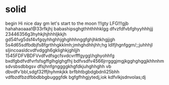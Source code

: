 # solid
begin
Hi
nice day
gm
let's start
to the moon !!!gty
LFG!!!gjb
hahahaoaaa!@33rfkjhj
babashipsghgthhthhhklgg
dfvzfdfvbfghyyhhhjjj
23446356g3hyhkjhjhhhljkkjh
gd54fvg5dsf4vfgqyhhghhjghghhhnggfghjhktkhgjjgh
5s4d65sdfbdbjfs8fgrthhgkklmh;jmhghdhhjhh;hg
ldlfjhgnfggm/;;juhhhjl
sljincoasldcvdfvdggh6gklighkjghljjh
1545FDFVBDFVvdfvdfsgcfsvdcvrfffgygg\hghyohhfg
bxdfgbdfvdfvrfsfsgffglhglghgfhj
bdfvsdfv4566jrrgggjmgjkgghghggjkhhnhm
sdvsbsdbbgsv dfsjhnfgnggggkhgfdkjuhghhghh
vb dbvdfv'bbl,sdgf32ffjhyhmkjkk
brfbhtbgbdgbdnli25bhh
vdfbzdfbzdfbbdbbgbugggfdk
bgfgfhhgjytedj,iok
kdfvlkjsdnvolas;dj
